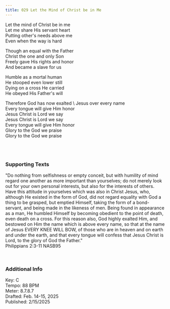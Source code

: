 ```yaml
---
title: 029 Let the Mind of Christ be in Me
---
```


Let the mind of Christ be in me \
Let me share His servant heart \
Putting other's needs above me \
Even when the way is hard 

Though an equal with the Father \
Christ the one and only Son \
Freely gave His rights and honor \
And became a slave for us 

Humble as a mortal human \
He stooped even lower still \
Dying on a cross He carried \
He obeyed His Father's will 

Therefore God has now exalted \ 
Jesus over every name \
Every tongue will give Him honor \
Jesus Christ is Lord we say \
Jesus Christ is Lord we say \
Every tongue will give Him honor \
Glory to the God we praise \
Glory to the God we praise

<br /> 

### Supporting Texts ###

"Do nothing from selfishness or empty conceit, but with humility of mind regard one another as more important than yourselves; 
do not merely look out for your own personal interests, but also for the interests of others.
Have this attitude in yourselves which was also in Christ Jesus, 
who, although He existed in the form of God, did not regard equality with God a thing to be grasped,
but emptied Himself, taking the form of a bond-servant, and being made in the likeness of men. 
Being found in appearance as a man, He humbled Himself by becoming obedient to the point of death, even death on a cross. 
For this reason also, God highly exalted Him, and bestowed on Him the name which is above every name, 
so that at the name of Jesus EVERY KNEE WILL BOW, of those who are in heaven and on earth and under the earth, 
and that every tongue will confess that Jesus Christ is Lord, to the glory of God the Father." \
Philippians 2:3-11 NASB95

<br />

### Additional Info

Key: C \
Tempo: 88 BPM \
Meter: 8.7.8.7 \
Drafted: Feb. 14-15, 2025 \
Published: 2/15/2025 
